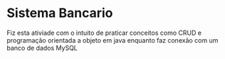 # Sistema Bancario
 Fiz esta ativiade com o intuito de praticar conceitos como CRUD e programação orientada a objeto em java enquanto faz conexão com um banco de dados MySQL
